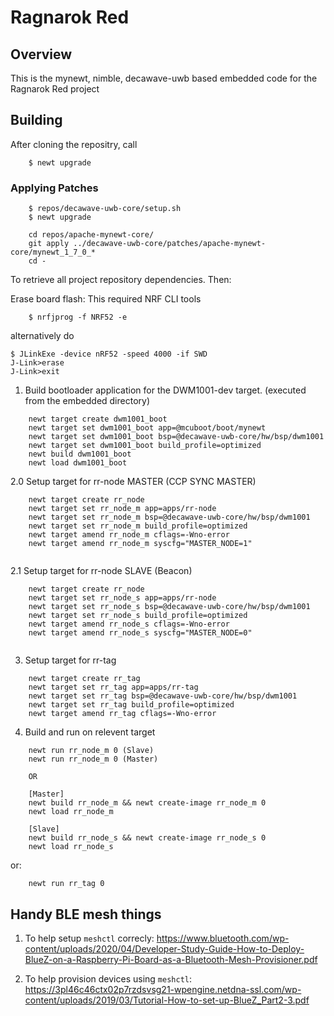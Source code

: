 <!--
#
# Licensed to the Apache Software Foundation (ASF) under one
# or more contributor license agreements.  See the NOTICE file
# distributed with this work for additional information
# regarding copyright ownership.  The ASF licenses this file
# to you under the Apache License, Version 2.0 (the
# "License"); you may not use this file except in compliance
# with the License.  You may obtain a copy of the License at
#
# http://www.apache.org/licenses/LICENSE-2.0
#
# Unless required by applicable law or agreed to in writing,
# software distributed under the License is distributed on an
# "AS IS" BASIS, WITHOUT WARRANTIES OR CONDITIONS OF ANY
#  KIND, either express or implied.  See the License for the
# specific language governing permissions and limitations
# under the License.
#
-->

# Ragnarok Red

## Overview

This is the mynewt, nimble, decawave-uwb based embedded code for the Ragnarok Red project

## Building

After cloning the repositry, call
```
    $ newt upgrade
```
### Applying Patches

```
    $ repos/decawave-uwb-core/setup.sh
    $ newt upgrade
    
    cd repos/apache-mynewt-core/
    git apply ../decawave-uwb-core/patches/apache-mynewt-core/mynewt_1_7_0_*
    cd -
```
To retrieve all project repository dependencies. Then:

Erase board flash: 
This required NRF CLI tools
```
    $ nrfjprog -f NRF52 -e
```
alternatively do

```
$ JLinkExe -device nRF52 -speed 4000 -if SWD
J-Link>erase
J-Link>exit
```
1. Build bootloader application for the DWM1001-dev target.
(executed from the embedded directory)

```
    newt target create dwm1001_boot
    newt target set dwm1001_boot app=@mcuboot/boot/mynewt
    newt target set dwm1001_boot bsp=@decawave-uwb-core/hw/bsp/dwm1001
    newt target set dwm1001_boot build_profile=optimized
    newt build dwm1001_boot
    newt load dwm1001_boot
```

2.0 Setup target for rr-node MASTER (CCP SYNC MASTER)

```
    newt target create rr_node
    newt target set rr_node_m app=apps/rr-node
    newt target set rr_node_m bsp=@decawave-uwb-core/hw/bsp/dwm1001
    newt target set rr_node_m build_profile=optimized
    newt target amend rr_node_m cflags=-Wno-error
    newt target amend rr_node_m syscfg="MASTER_NODE=1"
    

```

2.1 Setup target for rr-node SLAVE (Beacon)

```
    newt target create rr_node
    newt target set rr_node_s app=apps/rr-node
    newt target set rr_node_s bsp=@decawave-uwb-core/hw/bsp/dwm1001
    newt target set rr_node_s build_profile=optimized
    newt target amend rr_node_s cflags=-Wno-error
    newt target amend rr_node_s syscfg="MASTER_NODE=0"
    

```


3. Setup target for rr-tag

```
    newt target create rr_tag
    newt target set rr_tag app=apps/rr-tag
    newt target set rr_tag bsp=@decawave-uwb-core/hw/bsp/dwm1001
    newt target set rr_tag build_profile=optimized
    newt target amend rr_tag cflags=-Wno-error
```

4. Build and run on relevent target

```
    newt run rr_node_m 0 (Slave)
    newt run rr_node_m 0 (Master)
    
    OR
    
    [Master]
    newt build rr_node_m && newt create-image rr_node_m 0
    newt load rr_node_m 
    
    [Slave]
    newt build rr_node_s && newt create-image rr_node_s 0
    newt load rr_node_s
```

or:

```
    newt run rr_tag 0
```

## Handy BLE mesh things

1. To help setup `meshctl` correcly:
    https://www.bluetooth.com/wp-content/uploads/2020/04/Developer-Study-Guide-How-to-Deploy-BlueZ-on-a-Raspberry-Pi-Board-as-a-Bluetooth-Mesh-Provisioner.pdf

2. To help provision devices using `meshctl`:
    https://3pl46c46ctx02p7rzdsvsg21-wpengine.netdna-ssl.com/wp-content/uploads/2019/03/Tutorial-How-to-set-up-BlueZ_Part2-3.pdf
